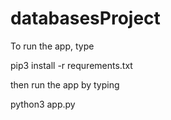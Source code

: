 # databasesProject

To run the app, type

pip3 install -r requrements.txt


then run the app by typing

python3 app.py